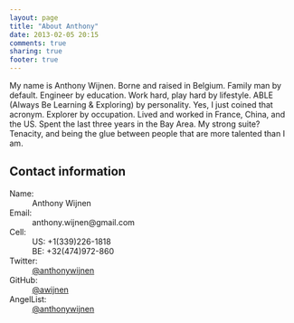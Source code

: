 ```yaml
---
layout: page
title: "About Anthony"
date: 2013-02-05 20:15
comments: true
sharing: true
footer: true
---
```

<p>My name is Anthony Wijnen. Borne and raised in Belgium. Family man by default. Engineer by education. Work hard, play hard by lifestyle. ABLE (Always Be Learning & Exploring) by personality. Yes, I just coined that acronym. Explorer by occupation. Lived and worked in France, China, and the US. Spent the last three years in the Bay Area. My strong suite? Tenacity, and being the glue between people that are more talented than I am.</p>

<p><section class="vcard" itemscope itemtype="http://data-vocabulary.org/Person"></p>

<div class="profile-image me"></div>




<h1> Contact information </h1>


<dl>
    <dt>Name:</dt>
    <dd itemprop="name">Anthony Wijnen</dd>
    <dt>Email:</dt>
    <dd>anthony.wijnen@gmail.com</dd>
    <dt>Cell:</dt>
    <dd>US: +1(339)226-1818</dd>
    <dt></dt>
    <dd>BE: +32(474)972-860</dd>
    <dt>Twitter:</dt>
    <dd itemprop="url"><a href="https://twitter.com/anthonywijnen">@anthonywijnen</a></dd>
    <dt>GitHub:</dt>
    <dd itemprop="url"><a href="https://github.com/awijnen">@awijnen</a></dd>
    <dt>AngelList:</dt>
    <dd itemprop="url"><a href="https://angel.co/anthony-wijnen">@anthonywijnen</a></dd>
</dl>


<p></section></p>